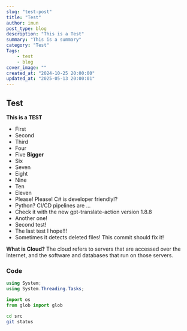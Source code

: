 ```yaml
---
slug: "test-post"
title: "Test"
author: imun
post_type: blog
description: "This is a Test"
summary: "This is a summary"
category: "Test"
Tags:
    - test
    - blog
cover_image: ""
created_at: "2024-10-25 20:00:00"
updated_at: "2025-05-13 20:00:01"
---
```

## Test

**This is a TEST**

- First
- Second
- Third
- Four
- Five **Bigger** 
- Six
- Seven
- Eight
- Nine
- Ten
- Eleven
- Please! Please! C# is developer friendly!?
- Python? CI/CD pipelines are ...
- Check it with the new gpt-translate-action version 1.8.8
- Another one! 
- Second test!
- The last test I hope!!!
- Sometimes it detects deleted files! This commit should fix it!

**What is Cloud?**
The cloud refers to servers that are accessed over the Internet, and the software and databases that run on those servers.


### Code

```cs
using System;
using System.Threading.Tasks;
```

```python
import os
from glob import glob
```

```bash
cd src
git status
```
